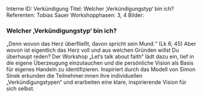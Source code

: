 Interne ID: Verkündigung
Titel: Welcher ‚Verkündigungstyp‘ bin ich?
Referenten: Tobias Sauer
Workshopphasen: 3, 4
Bilder: 

### Welcher ‚Verkündigungstyp‘ bin ich?

„Denn wovon das Herz überfließt, davon spricht sein Mund.“ (Lk 6, 45) Aber wovon ist eigentlich das Herz voll und aus welchen Gründen willst Du überhaupt reden? Der Workshop „Let’s talk about faith“ lädt dazu ein, tief in die eigene Überzeugung einzutauchen und die persönliche Vision als Basis für eigenes Handeln zu identifizieren. Inspiriert durch das Modell von Simon Sinek erkunden die Teilnehmer:innen ihre individuellen „Verkündigungstypen“ und erarbeiten eine klare, inspirierende Vision für sich selbst.

